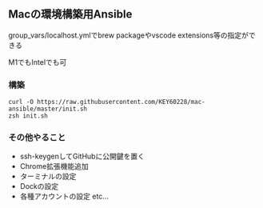 ## Macの環境構築用Ansible

group_vars/localhost.ymlでbrew packageやvscode extensions等の指定ができる

M1でもIntelでも可

### 構築

```
curl -O https://raw.githubusercontent.com/KEY60228/mac-ansible/master/init.sh
zsh init.sh
```

### その他やること
- ssh-keygenしてGitHubに公開鍵を置く
- Chrome拡張機能追加
- ターミナルの設定
- Dockの設定
- 各種アカウントの設定 etc...
